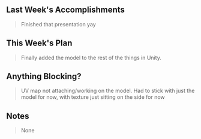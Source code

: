 ## Last Week's Accomplishments

> Finished that presentation yay

## This Week's Plan

> Finally added the model to the rest of the things in Unity.

## Anything Blocking?

> UV map not attaching/working on the model. Had to stick with just the model for now, with texture just sitting on the side for now

## Notes

> None
